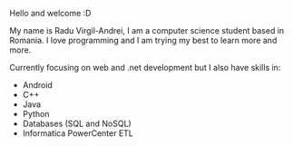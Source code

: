 Hello and welcome :D 

My name is Radu Virgil-Andrei, I am a computer science student based in Romania. I love programming and I am trying my best to learn more and more.

Currently focusing on web and .net development but I also have skills in:
  - Android
  - C++
  - Java
  - Python
  - Databases (SQL and NoSQL)
  - Informatica PowerCenter ETL
